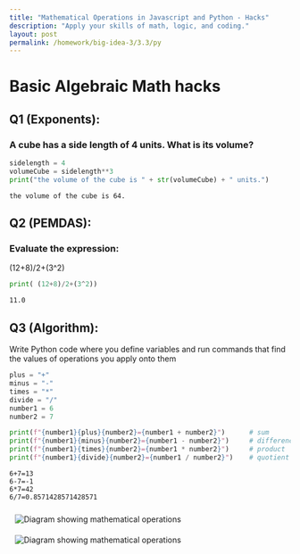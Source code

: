 ```yaml
---
title: "Mathematical Operations in Javascript and Python - Hacks"
description: "Apply your skills of math, logic, and coding."
layout: post
permalink: /homework/big-idea-3/3.3/py
---
```

# Basic Algebraic Math hacks

## Q1 (Exponents):
### A cube has a side length of 4 units. What is its volume?


```python
sidelength = 4
volumeCube = sidelength**3
print("the volume of the cube is " + str(volumeCube) + " units.")
```

    the volume of the cube is 64.


## Q2 (PEMDAS):
### Evaluate the expression: 

 (12+8)/2+(3^2)


```python
print( (12+8)/2+(3^2))
```

    11.0


## Q3 (Algorithm): 

Write Python  code where you define variables and run commands that find the values of operations you apply onto them


```python
plus = "+"
minus = "-"
times = "*"
divide = "/"
number1 = 6
number2 = 7

print(f"{number1}{plus}{number2}={number1 + number2}")      # sum
print(f"{number1}{minus}{number2}={number1 - number2}")     # difference
print(f"{number1}{times}{number2}={number1 * number2}")     # product
print(f"{number1}{divide}{number2}={number1 / number2}")    # quotient
```

    6+7=13
    6-7=-1
    6*7=42
    6/7=0.8571428571428571


<img src="../../../../../images/3_3diagram.png" alt="Diagram showing mathematical operations" style="max-width:300px; margin:10px;">
<img src="/images/3_3diagram.png" alt="Diagram showing mathematical operations" style="max-width:300px; margin:10px;">


